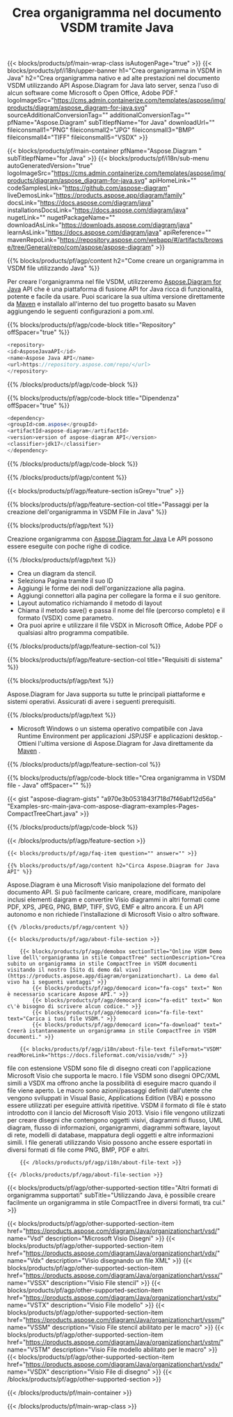 ﻿---
title: Crea organigramma nel documento VSDM tramite Java 
weight: 3050
url: /it/Java/organizationchart/vsdm/ 
description: Java codice sorgente per creare organigramma nel file vsdm su Java Runtime Environment per applicazioni JSP/JSF e applicazioni desktop.
---
{{< blocks/products/pf/main-wrap-class isAutogenPage="true" >}}
{{< blocks/products/pf/i18n/upper-banner h1="Crea organigramma in VSDM in Java" h2="Crea organigramma nativo e ad alte prestazioni nel documento VSDM utilizzando API Aspose.Diagram for Java lato server, senza l\'uso di alcun software come Microsoft o Open Office, Adobe PDF." logoImageSrc="https://cms.admin.containerize.com/templates/aspose/img/products/diagram/aspose_diagram-for-java.svg" sourceAdditionalConversionTag="" additionalConversionTag="" pfName="Aspose.Diagram" subTitlepfName="for Java" downloadUrl="" fileiconsmall1="PNG" fileiconsmall2="JPG" fileiconsmall3="BMP" fileiconsmall4="TIFF" fileiconsmall5="VSDX" >}}

{{< blocks/products/pf/main-container pfName="Aspose.Diagram " subTitlepfName="for Java" >}}
{{< blocks/products/pf/i18n/sub-menu autoGeneratedVersion="true" logoImageSrc="https://cms.admin.containerize.com/templates/aspose/img/products/diagram/aspose_diagram-for-java.svg" apiHomeLink="" codeSamplesLink="https://github.com/aspose-diagram" liveDemosLink="https://products.aspose.app/diagram/family" docsLink="https://docs.aspose.com/diagram/java" installationsDocsLink="https://docs.aspose.com/diagram/java" nugetLink="" nugetPackageName="" downloadAsLink="https://downloads.aspose.com/diagram/java" learnAsLink="https://docs.aspose.com/diagram/java" apiReference="" mavenRepoLink="https://repository.aspose.com/webapp/#/artifacts/browse/tree/General/repo/com/aspose/aspose-diagram" >}}

{{% blocks/products/pf/agp/content h2="Come creare un organigramma in VSDM file utilizzando Java" %}}

 Per creare l'organigramma nel file VSDM, utilizzeremo
 [Aspose.Diagram for Java](https://products.aspose.com/diagram/java) 
 API che è una piattaforma di fusione API for Java ricca di funzionalità, potente e facile da usare. Puoi scaricare la sua ultima versione direttamente da
 [Maven](https://repository.aspose.com/webapp/#/artifacts/browse/tree/General/repo/com/aspose/aspose-diagram) 
 e installalo all'interno del tuo progetto basato su Maven aggiungendo le seguenti configurazioni a pom.xml.

{{% blocks/products/pf/agp/code-block title="Repository" offSpacer="true" %}}

```cs
<repository>
<id>AsposeJavaAPI</id>
<name>Aspose Java API</name>
<url>https://repository.aspose.com/repo/</url>
</repository>


```

{{% /blocks/products/pf/agp/code-block %}}

{{% blocks/products/pf/agp/code-block title="Dipendenza" offSpacer="true" %}}

```cs
<dependency>
<groupId>com.aspose</groupId>
<artifactId>aspose-diagram</artifactId>
<version>version of aspose-diagram API</version>
<classifier>jdk17</classifier>
</dependency>


```

{{% /blocks/products/pf/agp/code-block %}}

{{% /blocks/products/pf/agp/content %}}

{{< blocks/products/pf/agp/feature-section isGrey="true" >}}

{{% blocks/products/pf/agp/feature-section-col title="Passaggi per la creazione dell\'organigramma in VSDM File in Java" %}}

{{% blocks/products/pf/agp/text %}}

 Creazione organigramma con
[Aspose.Diagram for Java](https://products.aspose.com/diagram/java) 
 Le API possono essere eseguite con poche righe di codice.

{{% /blocks/products/pf/agp/text %}}

+ Crea un diagram da stencil.
+ Seleziona Pagina tramite il suo ID
+ Aggiungi le forme dei nodi dell'organizzazione alla pagina.
+ Aggiungi connettori alla pagina per collegare la forma e il suo genitore.
+ Layout automatico richiamando il metodo di layout
+ Chiama il metodo save() e passa il nome del file (percorso completo) e il formato (VSDX) come parametro.
+ Ora puoi aprire e utilizzare il file VSDX in Microsoft Office, Adobe PDF o qualsiasi altro programma compatibile.

{{% /blocks/products/pf/agp/feature-section-col %}}

{{% blocks/products/pf/agp/feature-section-col title="Requisiti di sistema" %}}

{{% blocks/products/pf/agp/text %}}

 Aspose.Diagram for Java supporta su tutte le principali piattaforme e sistemi operativi. Assicurati di avere i seguenti prerequisiti.

{{% /blocks/products/pf/agp/text %}}

- Microsoft Windows o un sistema operativo compatibile con Java Runtime Environment per applicazioni JSP/JSF e applicazioni desktop.- Ottieni l'ultima versione di Aspose.Diagram for Java direttamente da    [Maven](https://repository.aspose.com/webapp/#/artifacts/browse/tree/General/repo/com/aspose/aspose-diagram)  .

{{% /blocks/products/pf/agp/feature-section-col %}}

{{% blocks/products/pf/agp/code-block title="Crea organigramma in VSDM file - Java" offSpacer="" %}}

{{< gist "aspose-diagram-gists" "a970e3b0531843f718d7f46abf12d56a" "Examples-src-main-java-com-aspose-diagram-examples-Pages-CompactTreeChart.java" >}}


{{% /blocks/products/pf/agp/code-block %}}

{{< /blocks/products/pf/agp/feature-section >}}

    {{< blocks/products/pf/agp/faq-item question="" answer="" >}}


<!-- aboutfile Starts -->

    {{% blocks/products/pf/agp/content h2="Circa Aspose.Diagram for Java API" %}}

 Aspose.Diagram è una Microsoft Visio manipolazione del formato del documento API. Si può facilmente caricare, creare, modificare, manipolare inclusi elementi daigram e convertire Visio diagrammi in altri formati come PDF, XPS, JPEG, PNG, BMP, TIFF, SVG, EMF e altro ancora. È un API autonomo e non richiede l'installazione di Microsoft Visio o altro software.  



    {{% /blocks/products/pf/agp/content %}}
    
    {{< blocks/products/pf/agp/about-file-section >}}
    
        {{< blocks/products/pf/agp/demobox sectionTitle="Online VSDM Demo live dell\'organigramma in stile CompactTree" sectionDescription="Crea subito un organigramma in stile CompactTree in VSDM documenti visitando il nostro [Sito di demo dal vivo](https://products.aspose.app/diagram/organizationchart). La demo dal vivo ha i seguenti vantaggi" >}}
            {{< blocks/products/pf/agp/democard icon="fa-cogs" text=" Non è necessario scaricare Aspose API." >}}
            {{< blocks/products/pf/agp/democard icon="fa-edit" text=" Non c\'è bisogno di scrivere alcun codice." >}}
            {{< blocks/products/pf/agp/democard icon="fa-file-text" text="Carica i tuoi file VSDM." >}}
            {{< blocks/products/pf/agp/democard icon="fa-download" text=" Creerà istantaneamente un organigramma in stile CompactTree in VSDM documenti." >}}
    
        {{< blocks/products/pf/agp/i18n/about-file-text fileFormat="VSDM" readMoreLink="https://docs.fileformat.com/visio/vsdm/" >}}
file con estensione VSDM sono file di disegno creati con l'applicazione Microsoft Visio che supporta le macro. I file VSDM sono disegni OPC/XML simili a VSDX ma offrono anche la possibilità di eseguire macro quando il file viene aperto. Le macro sono azioni/passaggi definiti dall'utente che vengono sviluppati in Visual Basic, Applications Edition (VBA) e possono essere utilizzati per eseguire attività ripetitive. VSDM il formato di file è stato introdotto con il lancio del Microsoft Visio 2013. Visio i file vengono utilizzati per creare disegni che contengono oggetti visivi, diagrammi di flusso, UML diagram, flusso di informazioni, organigrammi, diagrammi software, layout di rete, modelli di database, mappatura degli oggetti e altre informazioni simili. I file generati utilizzando Visio possono anche essere esportati in diversi formati di file come PNG, BMP, PDF e altri. 

        {{< /blocks/products/pf/agp/i18n/about-file-text >}}
    
    {{< /blocks/products/pf/agp/about-file-section >}}

<!-- aboutfile Ends -->

{{< blocks/products/pf/agp/other-supported-section title="Altri formati di organigramma supportati" subTitle="Utilizzando Java, è possibile creare facilmente un organigramma in stile CompactTree in diversi formati, tra cui." >}}

{{< blocks/products/pf/agp/other-supported-section-item href="https://products.aspose.com/diagram/Java/organizationchart/vsd/" name="Vsd" description="Microsoft Visio Disegni" >}}
{{< blocks/products/pf/agp/other-supported-section-item href="https://products.aspose.com/diagram/Java/organizationchart/vdx/" name="Vdx" description="Visio disegnando un file XML" >}}
{{< blocks/products/pf/agp/other-supported-section-item href="https://products.aspose.com/diagram/Java/organizationchart/vssx/" name="VSSX" description="Visio File stencil" >}}
{{< blocks/products/pf/agp/other-supported-section-item href="https://products.aspose.com/diagram/Java/organizationchart/vstx/" name="VSTX" description="Visio File modello" >}}
{{< blocks/products/pf/agp/other-supported-section-item href="https://products.aspose.com/diagram/Java/organizationchart/vssm/" name="VSSM" description="Visio File stencil abilitato per le macro" >}}
{{< blocks/products/pf/agp/other-supported-section-item href="https://products.aspose.com/diagram/Java/organizationchart/vstm/" name="VSTM" description="Visio File modello abilitato per le macro" >}}
{{< blocks/products/pf/agp/other-supported-section-item href="https://products.aspose.com/diagram/Java/organizationchart/vsdx/" name="VSDX" description="Visio File di disegno" >}}
{{< /blocks/products/pf/agp/other-supported-section >}}

{{< /blocks/products/pf/main-container >}}
    
{{< /blocks/products/pf/main-wrap-class >}}
